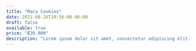 ```yaml
---
title: "Maca Cookies"
date: 2021-08-26T10:56:00-06:00
draft: false
available: true
price: "₡20.000"
description: "Lorem ipsum dolor sit amet, consectetur adipiscing elit. Maecenas placerat a massa vitae risus eget purus augue consectetur. Semper pulvinar in donec metus, felis posuere maecenas aenean."
---
```

